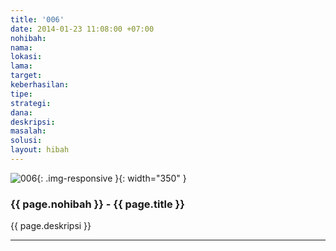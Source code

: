 ```yaml
---
title: '006'
date: 2014-01-23 11:08:00 +07:00
nohibah: 
nama: 
lokasi: 
lama: 
target: 
keberhasilan: 
tipe: 
strategi: 
dana: 
deskripsi: 
masalah: 
solusi: 
layout: hibah
---
```


![006](/static/img/hibahcms/006.png){: .img-responsive }{: width="350" }

### {{ page.nohibah }} - {{ page.title }}

{{ page.deskripsi }}

---

